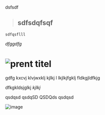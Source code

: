 dsfsdf
  > ## sdfsdqfsqf
    sdfqsflll
*dfggdfg*

![prent](https://cloud.githubusercontent.com/assets/7975779/3421323/d99232a6-fee5-11e3-9039-16c98cc21430.gif)
titel
=====
gdfg
kxcvj klvjwxklj 
  kjlkj l
  lkjlkjfgklj
  fldkgjldfkjg
  
dfkgkldsjglkj
_kjlkj_

qsdqsd
qsdqSD
QSDQds
qsdqsd

![image](https://cloud.githubusercontent.com/assets/7975779/3421318/777aa062-fee5-11e3-9cec-81667f5438b1.png)


